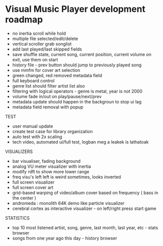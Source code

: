 # Visual Music Player development roadmap

- no inertia scroll while hold
- multiple file selected/edit/delete
- vertical scroller grab songlist
- add last played/last skipped fields
- save shuffle state, current song, current position, current volume on exit, use them on start
- history file - prev button should jump to previously played song
- use mmfm for cover art selection
- green changed, red removed metadata field
- full keyboard control
- genre list should filter artist list also
- filtering with logical operators - genre is metal, year is not 2000
- volume fade in/out on play/pause/next/prev
- metadata update should happen in the backgroun to stop ui lag
- metadata field removal with popup

TEST

- user manual update
- create test case for library organization
- auto test with 2x scaling
- tech video, automated ui/full test, logban meg a leakek is lathatoak

VISUALIZERS

- bar visualiser, fading background
- analog VU meter visualizer with inertia
- modify rdft to show more lower range
- freq visu's left left is weird sometimes, looks inverted
- full screen visualizer
- full screen cover art
- grid-based warping of video/album cover based on frequency ( bass in the center )
- andromeda : monolith 64K demo like particle visualizer  
- cerebral cortex as interactive visualizer - on left/right press start game

STATISTICS

- top 10 most listened artist, song, genre, last month, last year, etc - stats browser
- songs from one year ago this day - history browser
